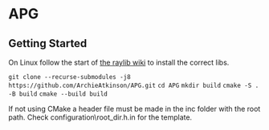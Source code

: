 # APG

## Getting Started

On Linux follow the start of [the raylib wiki](https://github.com/raysan5/raylib/wiki/Working-on-GNU-Linux) to install the correct libs.

`git clone --recurse-submodules -j8 https://github.com/ArchieAtkinson/APG.git`
`cd APG`
`mkdir build`
`cmake -S . -B build`
`cmake --build build`

If not using CMake a header file must be made in the inc folder with the root path. Check configuration\root_dir.h.in for the template. 
